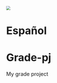<img src="https://www.icesi.edu.co/observatorio-educacion/images/informes/logo-icesi-ece.jpg" style="zoom:67%;" />

# Español

# Grade-pj

My grade project



